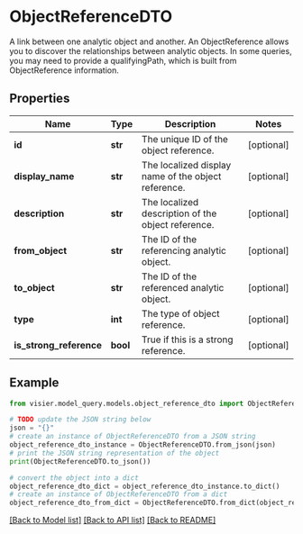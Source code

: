 # ObjectReferenceDTO

A link between one analytic object and another. An ObjectReference allows you to discover the relationships between  analytic objects. In some queries, you may need to provide a qualifyingPath, which is built from ObjectReference information.

## Properties

Name | Type | Description | Notes
------------ | ------------- | ------------- | -------------
**id** | **str** | The unique ID of the object reference. | [optional] 
**display_name** | **str** | The localized display name of the object reference. | [optional] 
**description** | **str** | The localized description of the object reference. | [optional] 
**from_object** | **str** | The ID of the referencing analytic object. | [optional] 
**to_object** | **str** | The ID of the referenced analytic object. | [optional] 
**type** | **int** | The type of object reference. | [optional] 
**is_strong_reference** | **bool** | True if this is a strong reference. | [optional] 

## Example

```python
from visier.model_query.models.object_reference_dto import ObjectReferenceDTO

# TODO update the JSON string below
json = "{}"
# create an instance of ObjectReferenceDTO from a JSON string
object_reference_dto_instance = ObjectReferenceDTO.from_json(json)
# print the JSON string representation of the object
print(ObjectReferenceDTO.to_json())

# convert the object into a dict
object_reference_dto_dict = object_reference_dto_instance.to_dict()
# create an instance of ObjectReferenceDTO from a dict
object_reference_dto_from_dict = ObjectReferenceDTO.from_dict(object_reference_dto_dict)
```
[[Back to Model list]](../README.md#documentation-for-models) [[Back to API list]](../README.md#documentation-for-api-endpoints) [[Back to README]](../README.md)


